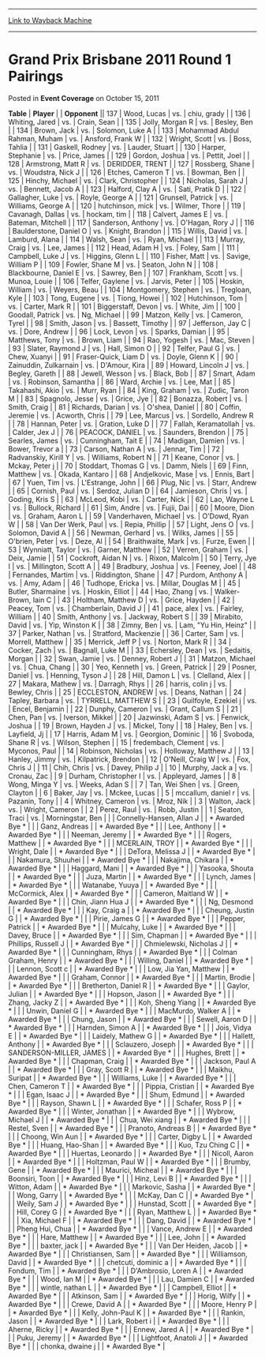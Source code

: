 
---
[Link to Wayback Machine](https://web.archive.org/web/20171030123522/https://magic.wizards.com/en/articles/archive/event-coverage/grand-prix-brisbane-2011-round-1-pairings-2011-10-15-0)

[_metadata_:description]:- "TablePlayer"
[_metadata_:generator]:- "Drupal 7 (http://drupal.org)"
[_metadata_:node]:- "447316"
[_metadata_:publish_date]:- "2011-10-15"
[_metadata_:source]:- "div-main-content"
[_metadata_:title]:- "Grand Prix Brisbane 2011 Round 1 Pairings"
[_metadata_:wayback_capture_timestamp]:- "2017-10-30 12:35:22"
[_metadata_:wayback_raw_url]:- "https://web.archive.org/web/20171030123522id_/https://magic.wizards.com/en/articles/archive/event-coverage/grand-prix-brisbane-2011-round-1-pairings-2011-10-15-0"
[_metadata_:wayback_url]:- "https://magic.wizards.com/en/articles/archive/event-coverage/grand-prix-brisbane-2011-round-1-pairings-2011-10-15-0"
---


Grand Prix Brisbane 2011 Round 1 Pairings
=========================================



 Posted in **Event Coverage**
 on October 15, 2011 












 **Table** | **Player** |  | **Opponent** || 137 | Wood, Lucas | vs. | chiu, grady |
| 136 | Whiting, Jared | vs. | Crain, Sean |
| 135 | Jolly, Morgan R | vs. | Besley, Ben |
| 134 | Brown, Jack | vs. | Solomon, Luke A |
| 133 | Mohammad Abdul Rahman, Muham | vs. | Ansford, Frank W |
| 132 | Wright, Scott | vs. | Boss, Tahlia |
| 131 | Gaskell, Rodney | vs. | Lauder, Stuart |
| 130 | Harper, Stephanie | vs. | Price, James |
| 129 | Gordon, Joshua | vs. | Pettit, Joel |
| 128 | Armstrong, Matt R | vs. | DERIDDER, TRENT |
| 127 | Rossberg, Shane | vs. | Woudstra, Nick J |
| 126 | Etches, Cameron T | vs. | Bowman, Ben |
| 125 | Hinchy, Michael | vs. | Clark, Christopher |
| 124 | Nicholas, Sarah J | vs. | Bennett, Jacob A |
| 123 | Halford, Clay A | vs. | Sati, Pratik D |
| 122 | Gallagher, Luke | vs. | Royle, George A |
| 121 | Grunsell, Patrick | vs. | Williams, George A |
| 120 | hutchinson, mick | vs. | Wilmer, Thore |
| 119 | Cavanagh, Dallas | vs. | hockam, tim |
| 118 | Calvert, James E | vs. | Bateman, Mitchell |
| 117 | Sanderson, Anthony | vs. | O'Hagan, Rory J |
| 116 | Baulderstone, Daniel O | vs. | Knight, Brandon |
| 115 | Willis, David | vs. | Lamburd, Alana |
| 114 | Walsh, Sean | vs. | Ryan, Michael |
| 113 | Murray, Craig | vs. | Lee, James |
| 112 | Head, Adam H | vs. | Foley, Sam |
| 111 | Campbell, Luke J | vs. | Higgins, Glenn L |
| 110 | Fisher, Matt | vs. | Savige, William P |
| 109 | Fowler, Shane M | vs. | Seaton, John N |
| 108 | Blackbourne, Daniel E | vs. | Sawrey, Ben |
| 107 | Frankham, Scott | vs. | Munoa, Louie |
| 106 | Telfer, Gaylene | vs. | Jarvis, Peter |
| 105 | Hoskin, William | vs. | Weyers, Beau |
| 104 | Montgomery, Stephen | vs. | Tregloan, Kyle |
| 103 | Tong, Eugene | vs. | Tiong, Howei |
| 102 | Hutchinson, Tom | vs. | Carter, Mark R |
| 101 | Biggerstaff, Devon | vs. | White, Jim |
| 100 | Goodall, Patrick | vs. | Ng, Michael |
|  99 | Matzon, Kelly | vs. | Cameron, Tyrel |
|  98 | Smith, Jason | vs. | Bassett, Timothy |
|  97 | Jefferson, Jay C | vs. | Dore, Andrew |
|  96 | Lock, Levon | vs. | Sparks, Damian |
|  95 | Matthews, Tony | vs. | Brown, Liam |
|  94 | Rao, Yogesh | vs. | Mac, Steven |
|  93 | Slater, Raymond J | vs. | Hall, Simon O |
|  92 | Telfer, Paul G | vs. | Chew, Xuanyi |
|  91 | Fraser-Quick, Liam D | vs. | Doyle, Glenn K |
|  90 | Zainuddin, Zulkarnain | vs. | D'Amour, Kira |
|  89 | Howard, Lincoln J | vs. | Begley, Gareth |
|  88 | Jewell, Wesson | vs. | Black, Bob |
|  87 | Smart, Adam | vs. | Robinson, Samantha |
|  86 | Ward, Archie | vs. | Lee, Mat |
|  85 | Takahashi, Akio | vs. | Murr, Ryan |
|  84 | King, Graham | vs. | Zudic, Taron M |
|  83 | Spagnolo, Jesse | vs. | Grice, Jye |
|  82 | Bonazza, Robert | vs. | Smith, Craig |
|  81 | Richards, Darian | vs. | O'shea, Daniel |
|  80 | Coffin, Jeremie | vs. | Acworth, Chris |
|  79 | Lee, Marcus | vs. | Sordello, Andrew R |
|  78 | Hannan, Peter | vs. | Gration, Luke D |
|  77 | Fallah, Keramatollah | vs. | Calder, Jex J |
|  76 | PEACOCK, DANIEL | vs. | Saunders, Brendon |
|  75 | Searles, James | vs. | Cunningham, Tait E |
|  74 | Madigan, Damien | vs. | Bower, Trevor a |
|  73 | Carson, Nathan A | vs. | Jennar, Tim |
|  72 | Radvanskiy, Kirill Y | vs. | Williams, Robert N |
|  71 | Keane, Conor | vs. | Mckay, Peter j |
|  70 | Stoddart, Thomas G | vs. | Damm, Niels |
|  69 | Finn, Matthew | vs. | Okada, Kantaro |
|  68 | Andjelkovic, Mase | vs. | Ennis, Bart |
|  67 | Yuen, Tim | vs. | L'Estrange, John |
|  66 | Plug, Nic | vs. | Starr, Andrew |
|  65 | Cornish, Paul | vs. | Serdoz, Julian D |
|  64 | Jamieson, Chris | vs. | Goding, Kris S |
|  63 | McLeod, Kobi | vs. | Carter, Nick |
|  62 | Lao, Wayne L | vs. | Bullock, Richard |
|  61 | Sim, Andre | vs. | Fujii, Dai |
|  60 | Moore, Dion | vs. | Graham, Aaron L |
|  59 | Vanderhaven, Michael | vs. | O'Dowd, Ryan W |
|  58 | Van Der Werk, Paul | vs. | Repia, Phillip |
|  57 | Light, Jens O | vs. | Solomon, David A |
|  56 | Newman, Gerhard | vs. | Wilks, James |
|  55 | O'brien, Peter | vs. | Deze, Al |
|  54 | Braithwaite, Mark | vs. | Furze, Ewen |
|  53 | Wynniatt, Taylor | vs. | Garner, Matthew |
|  52 | Verren, Graham | vs. | Deix, Jamie |
|  51 | Cockroft, Aidan N | vs. | Rixon, Malcolm |
|  50 | Terry, Jye I | vs. | Millington, Scott A |
|  49 | Bradbury, Joshua | vs. | Feeney, Joel |
|  48 | Fernandes, Martim | vs. | Riddington, Shane |
|  47 | Purdom, Anthony A | vs. | Amy, Adam |
|  46 | Tudhope, Ericka | vs. | Millar, Douglas M |
|  45 | Butler, Sharmaine | vs. | Hoskin, Elliot |
|  44 | Hao, Zhang | vs. | Walker-Brown, Iain C |
|  43 | Holtham, Matthew D | vs. | Grice, Hayden |
|  42 | Peacey, Tom | vs. | Chamberlain, David J |
|  41 | pace, alex | vs. | Fairley, William |
|  40 | Smith, Anthony | vs. | Jackway, Robert S |
|  39 | Mirabito, David | vs. | Yip, Winston K |
|  38 | Zimny, Ben | vs. | Lam, "Yu Hin, Heinz" |
|  37 | Parker, Nathan | vs. | Stratford, Mackenzie |
|  36 | Carter, Sam | vs. | Morrell, Matthew |
|  35 | Merrick, Jeff P | vs. | Norton, Mark R |
|  34 | Cocker, Zach | vs. | Bagnall, Luke M |
|  33 | Echersley, Dean | vs. | Sedaitis, Morgan |
|  32 | Swan, Jamie | vs. | Denney, Robert J |
|  31 | Matzon, Michael | vs. | Chua, Chang |
|  30 | Yeo, Kenneth | vs. | Green, Patrick |
|  29 | Posner, Daniel | vs. | Henning, Tyson J |
|  28 | Hill, Damon L | vs. | Clelland, Alex |
|  27 | Makara, Mathew | vs. | Darragh, Rhys |
|  26 | harris, colin j | vs. | Bewley, Chris |
|  25 | ECCLESTON, ANDREW | vs. | Deans, Nathan |
|  24 | Tapley, Barbara | vs. | TYRRELL, MATTHEW S |
|  23 | Guilfoyle, Ezekiel j | vs. | Encel, Benjamin |
|  22 | Dunphy, Cameron | vs. | Grant, Callum S |
|  21 | Chen, Pan | vs. | Iverson, Mikkel |
|  20 | Jazwinski, Adam S | vs. | Fenwick, Joshua |
|  19 | Brown, Hayden J | vs. | Mickel, Tony |
|  18 | Haley, Ben | vs. | Layfield, Jj |
|  17 | Harris, Adam M | vs. | Georgion, Dominic |
|  16 | Svoboda, Shane R | vs. | Wilson, Stephen |
|  15 | fredembach, Clement | vs. | Myconos, Paul |
|  14 | Robinson, Nicholas | vs. | Holloway, Matthew J |
|  13 | Hanley, Jimmy | vs. | Kilpatrick, Brendon |
|  12 | O'Neill, Craig W | vs. | Fox, Chris J |
|  11 | Chih, Chris | vs. | Davey, Philip J |
|  10 | Murphy, Jack a | vs. | Cronau, Zac |
|  9 | Durham, Christopher I | vs. | Appleyard, James |
|  8 | Wong, Minga Y | vs. | Weeks, Adan S |
|  7 | Tan, Wei Shen | vs. | Green, Clayton |
|  6 | Baker, Jay | vs. | Mckee, Lucas |
|  5 | mccallum, daniel r | vs. | Pazanin, Tony |
|  4 | Whitney, Cameron | vs. | Mroz, Nik |
|  3 | Walton, Jack | vs. | Wright, Cameron |
|  2 | Perez, Raul | vs. | Robb, Justin |
|  1 | Seaton, Traci | vs. | Morningstar, Ben |
|  | Connelly-Hansen, Allan J |  | \* Awarded Bye \* |
|  | Ganz, Andreas |  | \* Awarded Bye \* |
|  | Lee, Anthony |  | \* Awarded Bye \* |
|  | Neeman, Jeremy |  | \* Awarded Bye \* |
|  | Rogers, Matthew |  | \* Awarded Bye \* |
|  | MCERLAIN, TROY |  | \* Awarded Bye \* |
|  | Wright, Dale |  | \* Awarded Bye \* |
|  | DeTora, Melissa J |  | \* Awarded Bye \* |
|  | Nakamura, Shuuhei |  | \* Awarded Bye \* |
|  | Nakajima, Chikara |  | \* Awarded Bye \* |
|  | Haggard, Mani |  | \* Awarded Bye \* |
|  | Yasooka, Shouta |  | \* Awarded Bye \* |
|  | Juza, Martin |  | \* Awarded Bye \* |
|  | Lynch, James |  | \* Awarded Bye \* |
|  | Watanabe, Yuuya |  | \* Awarded Bye \* |
|  | McCormick, Alex |  | \* Awarded Bye \* |
|  | Cameron, Maitland W |  | \* Awarded Bye \* |
|  | Chin, Jiann Hua J |  | \* Awarded Bye \* |
|  | Ng, Desmond |  | \* Awarded Bye \* |
|  | Kay, Craig a |  | \* Awarded Bye \* |
|  | Cheung, Justin G |  | \* Awarded Bye \* |
|  | Pirie, James G |  | \* Awarded Bye \* |
|  | Pepper, Patrick |  | \* Awarded Bye \* |
|  | Mulcahy, Luke |  | \* Awarded Bye \* |
|  | Davey, Bruce |  | \* Awarded Bye \* |
|  | Sim, Chapman |  | \* Awarded Bye \* |
|  | Phillips, Russell J |  | \* Awarded Bye \* |
|  | Chmielewski, Nicholas J |  | \* Awarded Bye \* |
|  | Cunningham, Rhys |  | \* Awarded Bye \* |
|  | Colman Graham, Henry |  | \* Awarded Bye \* |
|  | Willing, Daniel |  | \* Awarded Bye \* |
|  | Lennon, Scott c |  | \* Awarded Bye \* |
|  | Low, Jia Yan, Matthew |  | \* Awarded Bye \* |
|  | Graham, Connor |  | \* Awarded Bye \* |
|  | Martin, Brodie |  | \* Awarded Bye \* |
|  | Bretherton, Daniel R |  | \* Awarded Bye \* |
|  | Gaylor, Julian |  | \* Awarded Bye \* |
|  | Hopson, Jason |  | \* Awarded Bye \* |
|  | Zhang, Jacky Z |  | \* Awarded Bye \* |
|  | Koh, Sheng Yiang |  | \* Awarded Bye \* |
|  | Unwin, Daniel G |  | \* Awarded Bye \* |
|  | MacMurdo, Walker A |  | \* Awarded Bye \* |
|  | Chung, Jason |  | \* Awarded Bye \* |
|  | Sewell, Aaron D |  | \* Awarded Bye \* |
|  | Harnden, Simon A |  | \* Awarded Bye \* |
|  | Jois, Vidya E |  | \* Awarded Bye \* |
|  | Laidely, Mathew G |  | \* Awarded Bye \* |
|  | Hallett, Anthony |  | \* Awarded Bye \* |
|  | Sclauzero, Joseph |  | \* Awarded Bye \* |
|  | SANDERSON-MILLER, JAMES |  | \* Awarded Bye \* |
|  | Hughes, Brett |  | \* Awarded Bye \* |
|  | Chapman, Craig |  | \* Awarded Bye \* |
|  | Jackson, Paul A |  | \* Awarded Bye \* |
|  | Gray, Scott R |  | \* Awarded Bye \* |
|  | Maikhu, Suripat |  | \* Awarded Bye \* |
|  | Williams, Luke |  | \* Awarded Bye \* |
|  | Chen, Cameron T |  | \* Awarded Bye \* |
|  | Pippia, Cristian |  | \* Awarded Bye \* |
|  | Egan, Isaac J |  | \* Awarded Bye \* |
|  | Shum, Edmund |  | \* Awarded Bye \* |
|  | Rayson, Shawn L |  | \* Awarded Bye \* |
|  | Schafer, Ross P |  | \* Awarded Bye \* |
|  | Winter, Jonathan |  | \* Awarded Bye \* |
|  | Wybrow, Michael J |  | \* Awarded Bye \* |
|  | Chua, Wei xiang |  | \* Awarded Bye \* |
|  | Restel, Sven |  | \* Awarded Bye \* |
|  | Pranoto, Andreas B |  | \* Awarded Bye \* |
|  | Choong, Win Aun |  | \* Awarded Bye \* |
|  | Carter, Digby L |  | \* Awarded Bye \* |
|  | Huang, Hao-Shan |  | \* Awarded Bye \* |
|  | Kuo, Tzu Ching C |  | \* Awarded Bye \* |
|  | Huertas, Leonardo |  | \* Awarded Bye \* |
|  | Nicoll, Aaron |  | \* Awarded Bye \* |
|  | Holtzman, Paul W |  | \* Awarded Bye \* |
|  | Brumby, Gene |  | \* Awarded Bye \* |
|  | Maurici, Micheal |  | \* Awarded Bye \* |
|  | Boonsiri, Toon |  | \* Awarded Bye \* |
|  | Hinz, Levi B |  | \* Awarded Bye \* |
|  | Witton, Adam |  | \* Awarded Bye \* |
|  | Markovic, Sasha |  | \* Awarded Bye \* |
|  | Wong, Garry |  | \* Awarded Bye \* |
|  | McKay, Dan C |  | \* Awarded Bye \* |
|  | Weily, Sam J |  | \* Awarded Bye \* |
|  | Hunstad, Scott |  | \* Awarded Bye \* |
|  | Hill, Corey G |  | \* Awarded Bye \* |
|  | Ryan, Matthew L |  | \* Awarded Bye \* |
|  | Xia, Michael F |  | \* Awarded Bye \* |
|  | Dang, David |  | \* Awarded Bye \* |
|  | Pheng Hui, Chua |  | \* Awarded Bye \* |
|  | Vance, Andrew E |  | \* Awarded Bye \* |
|  | Hare, Matthew |  | \* Awarded Bye \* |
|  | Lee, John |  | \* Awarded Bye \* |
|  | baxter, jack |  | \* Awarded Bye \* |
|  | Van Der Heiden, Jacob |  | \* Awarded Bye \* |
|  | Christiansen, Sam |  | \* Awarded Bye \* |
|  | Williamson, David |  | \* Awarded Bye \* |
|  | chetcuti, dominic a |  | \* Awarded Bye \* |
|  | Fondum, Tim |  | \* Awarded Bye \* |
|  | D'Ambrosio, Loren A |  | \* Awarded Bye \* |
|  | Wood, Ian M |  | \* Awarded Bye \* |
|  | Lau, Damien C |  | \* Awarded Bye \* |
|  | wintle, nathan L |  | \* Awarded Bye \* |
|  | Campbell, Elliot |  | \* Awarded Bye \* |
|  | Atkinson, Sam |  | \* Awarded Bye \* |
|  | Horig, Wilfy |  | \* Awarded Bye \* |
|  | Crewe, David A |  | \* Awarded Bye \* |
|  | Moore, Henry P |  | \* Awarded Bye \* |
|  | Kelly, John-Paul K |  | \* Awarded Bye \* |
|  | Rankin, Jason |  | \* Awarded Bye \* |
|  | Lark, Robert i |  | \* Awarded Bye \* |
|  | Aherne, Ricky |  | \* Awarded Bye \* |
|  | Ennew, Jared A |  | \* Awarded Bye \* |
|  | Puku, Jeremy |  | \* Awarded Bye \* |
|  | Lightfoot, Anatoli J |  | \* Awarded Bye \* |
|  | chonka, dwaine j |  | \* Awarded Bye \* |







